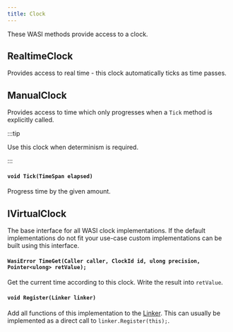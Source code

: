 ```yaml
---
title: Clock
---
```


These WASI methods provide access to a clock.

## RealtimeClock

Provides access to real time - this clock automatically ticks as time passes.

## ManualClock

Provides access to time which only progresses when a `Tick` method is explicitly called.

:::tip

Use this clock when determinism is required.

:::

#### `void Tick(TimeSpan elapsed)`

Progress time by the given amount.

## IVirtualClock

The base interface for all WASI clock implementations. If the default implementations do not fit your use-case custom implementations can be built using this interface.

#### `WasiError TimeGet(Caller caller, ClockId id, ulong precision, Pointer<ulong> retValue);`

Get the current time according to this clock. Write the result into `retValue`.

#### `void Register(Linker linker)`

Add all functions of this implementation to the [Linker](../wasmtime/linker.md). This can usually be implemented as a direct call to `linker.Register(this);`.